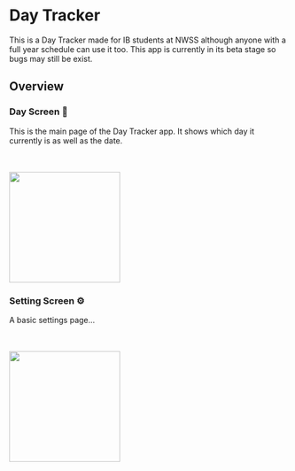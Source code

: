 # Day Tracker

This is a Day Tracker made for IB students at NWSS although anyone with a full year schedule can use it too. This app is currently in its beta stage so bugs may still be exist. 

## Overview

### Day Screen 📅
This is the main page of the Day Tracker app. It shows which day it currently is as well as the date.

<br/>
<br/>

<img src="https://cdn.discordapp.com/attachments/942599518782910470/1041247968210194512/IMG_0645-min.png" width="200"/>

### Setting Screen ⚙️
A basic settings page...

<br/>
<br/>

<img src="https://cdn.discordapp.com/attachments/942599518782910470/1039048428161871913/IMG_0644.png" width="200"/>
